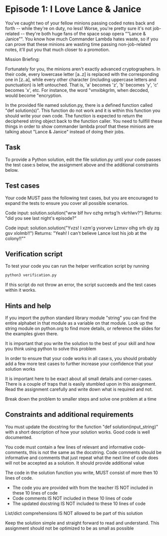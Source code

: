 # Episode 1: I Love Lance & Janice

You've caught two of your fellow minions passing coded notes back and forth -- while they're on duty, no less! Worse, you're pretty sure it's not job-related -- they're both huge fans of the space soap opera ""Lance & Janice"". You know how much Commander Lambda hates waste, so if you can prove that these minions are wasting time passing non-job-related notes, it'll put you that much closer to a promotion. 


Mission Briefing:

Fortunately for you, the minions aren't exactly advanced cryptographers. In their code, every lowercase letter [a..z] is replaced with the corresponding one in [z..a], while every other character (including uppercase letters and punctuation) is left untouched.  That is, 'a' becomes 'z', 'b' becomes 'y', 'c' becomes 'x', etc.  For instance, the word "vmxibkgrlm, when decoded, would become "encryption.

In the provided file named solution.py, there is a defined function called "def solution(s)". This function do not work and it is within this function you should write your own code. The function is expected to return the deciphered string object back to the function caller. You need to fullfill these things in order to show commander lambda proof that these minions are talking about "Lance & Janice" instead of doing their jobs.


## Task

To provide a Python solution, edit the file solution.py until your code passes the test case:s below, the assignment above and the additional constraints below.


## Test cases

Your code MUST pass the following test cases, but you are encouraged to expand the tests to ensure you cover all possible scenarios.

Code input: 
    solution.solution("wrw blf hvv ozhg mrtsg'h vkrhlwv?")
Returns:
    "did you see last night's episode?"

Code input:
    solution.solution("Yvzs! I xzm'g yvorvev Lzmxv olhg srh qly zg gsv xlolmb!!")
Returns:
    "Yeah! I can't believe Lance lost his job at the colony!!""


## Verification script

To test your code you can run the helper verification script by running

```python
python3 verification.py
```

If this script do not throw an error, the script succeeds and the test cases within it works.


## Hints and help

If you import the python standard library module "string" you can find the entire alphabet in that module as a variable on that module. Look up the string module on python.org to find more details, or reference the slides for the examples given there.

It is important that you write the solution to the best of your skill and how you think using python to solve this problem

In order to ensure that your code works in all case:s, you should probably add a few more test cases to further increase your confidence that your solution works

It is important here to be exact about all small details and corner-cases. There is a couple of traps that is easily stumbled upon in this assignment. Read the assignment carefully and write down what is required and not.

Break down the problem to smaller steps and solve one problem at a time



## Constraints and additional requirements

You must update the docstring for the function "def solution(input_string)" with a short description of how your solution works. Good code is well documented.

You code must contain a few lines of relevant and informative code-comments, this is not the same as the docstring. Code comments should be informative and comments that just repeat what the next line of code does will not be accepted as a solution. It should provide additional value

The code in the solution function you write, MUST consist of more then 10 lines of code.

 - The code you are provided with from the teacher IS NOT included in these 10 lines of code
 - Code comments IS NOT included in these 10 lines of code
 - The updated docstring IS NOT included to these 10 lines of code

List/dict comprehensions IS NOT allowed to be part of this solution

Keep the solution simple and straight forward to read and understand. This assignment should not be optimized to be as small as possible
